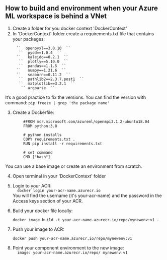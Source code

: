 ## How to build and environment when your Azure ML workspace is behind a VNet

1. Create a folder for you docker context 'DockerContext'
2. In 'DockerContext' folder create a requirements.txt file that contains your  packages:  
```
     ``  openpyxl==3.0.10  ``  
      ``  pyod==1.0.4  ``  
     ``   kaleido==0.2.1  ``  
      ``  plotly==5.10.0  ``  
      ``  pandas==1.1.5  ``  
     ``   numpy==1.21.6  ``  
     ``   seaborn==0.11.2  ``  
      ``  pathlib2==2.3.7.post1  ``  
      ``  matplotlib==3.2.1  ``  
       `` argparse  ``  
```
It’s a good practice to fix the versions. You can find the version with command: ``pip freeze | grep 'the package name' ``  

3.	Create a Dockerfile:  
```        
        #FROM mcr.microsoft.com/azureml/openmpi3.1.2-ubuntu18.04
        FROM python:3.8

        # python installs
        COPY requirements.txt .
        RUN pip install -r requirements.txt

        # set command
        CMD ["bash"]
```

You can use a base image or create an environment from scratch. 

4.	Open terminal in your 'DockerContext' folder 

5.	Login to your ACR:  
``  
    docker login your-acr-name.azurecr.io  
``  
You will find the username (it's your-acr-name) and the password in the Access keys section of your ACR.  

6.	Build your docker file locally: 

    ``docker image build -t your-acr-name.azurecr.io/repo/mynewenv:v1 .
    `` 

7.	Push your image to ACR:  

    ``docker push your-acr-name.azurecr.io/repo/mynewenv:v1
``  

8.	Point your component environment to the new image:   
``   image: your-acr-name.azurecr.io/repo/ mynewenv:v1
    ``  
